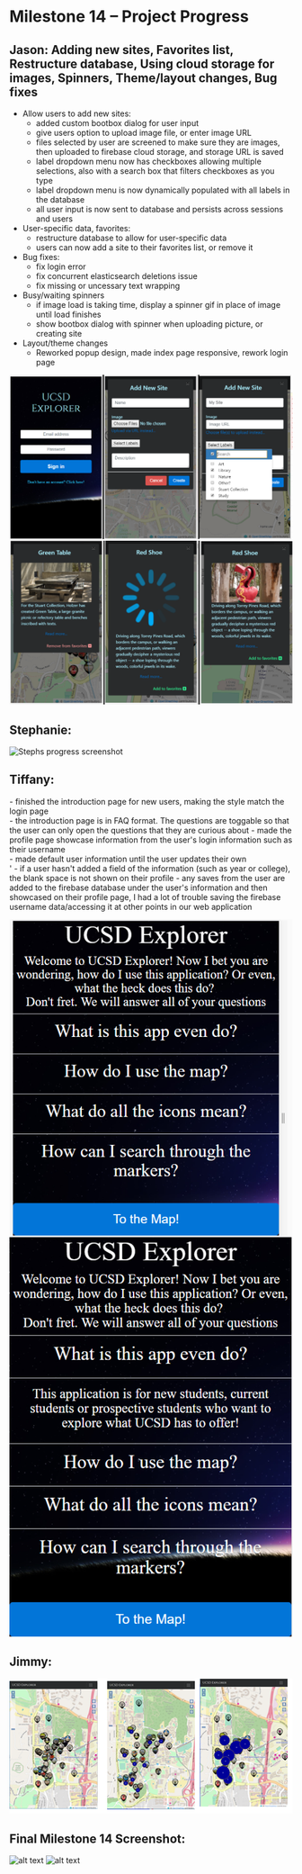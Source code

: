 <h1> Milestone 14 – Project Progress </h1>

<h2> Jason: Adding new sites, Favorites list, Restructure database, Using cloud storage for images, Spinners, Theme/layout changes, Bug fixes</h2>

* Allow users to add new sites:
  * added custom bootbox dialog for user input
  * give users option to upload image file, or enter image URL
  * files selected by user are screened to make sure they are images, then uploaded to firebase cloud storage, and storage URL is saved
  * label dropdown menu now has checkboxes allowing multiple selections, also with a search box that filters checkboxes as you type
  * label dropdown menu is now dynamically populated with all labels in the database
  * all user input is now sent to database and persists across sessions and users
* User-specific data, favorites:
  * restructure database to allow for user-specific data
  * users can now add a site to their favorites list, or remove it
* Bug fixes:
  * fix login error
  * fix concurrent elasticsearch deletions issue
  * fix missing or uncessary text wrapping
* Busy/waiting spinners
  * if image load is taking time, display a spinner gif in place of image until load finishes
  * show bootbox dialog with spinner when uploading picture, or creating site
* Layout/theme changes
  * Reworked popup design, made index page responsive, rework login page


![alt text][jason_update]
![alt text][jason_update2]


<h2> Stephanie:  </h2>
<p> 

</p>

![Stephs progress screenshot][steph_update]

<h2> Tiffany:   </h2>
<p> 
- finished the introduction page for new users, making the style match the login page <br />
- the introduction page is in FAQ format. The questions are toggable so that the user can only open the questions that they are curious about </ br>
    - made the profile page showcase information from the user's login information such as their username <br />
    - made default user information until the user updates their own <br />'
    - if a user hasn't added a field of the information (such as year or college), the blank space is not shown on their profile </ br>
    - any saves from the user are added to the firebase database under the user's information and then
    showcased on their profile page, I had a lot of trouble saving the firebase username data/accessing it at other points in our web application<br />
</p>

![alt text][tiffany_update1]
![alt text][tiffany_update2]


<h2> Jimmy:  </h2>
<p>

</p>

![alt text][jimmy_update]


<h2> Final Milestone 14 Screenshot: </h2>

![alt text][final_update]
![alt text][final_update2]

[jason_update]: ../images/milestone14/jason.png "jason update"
[jason_update2]: ../images/milestone14/jason2.png "jason update2"
[jimmy_update]: ../images/milestone14/jimmy.PNG "jimmy update"
[steph_update]: ../images/milestone14/stephUpdate.png
[tiffany_update1]: ../images/milestone14/tiff1.PNG "tiff update 1"
[tiffany_update2]: ../images/milestone14/tiff2.PNG "tiff update 2"
[final_update]: ../images/milestone14/ "Final Screenshot"

[final_update2]: ../images/milestone14/ "Final Screenshot"
